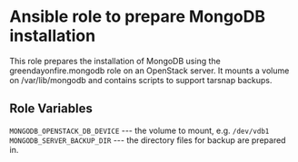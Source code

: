 Ansible role to prepare MongoDB installation
============================================

This role prepares the installation of MongoDB using the greendayonfire.mongodb
role on an OpenStack server.  It mounts a volume on /var/lib/mongodb and
contains scripts to support tarsnap backups.

Role Variables
--------------

``MONGODB_OPENSTACK_DB_DEVICE`` --- the volume to mount, e.g. ``/dev/vdb1``
``MONGODB_SERVER_BACKUP_DIR`` --- the directory files for backup are prepared in.
